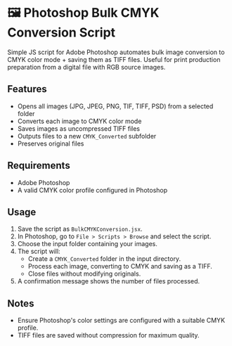 # 🖼 Photoshop Bulk CMYK Conversion Script

Simple JS script for Adobe Photoshop automates bulk image conversion to CMYK color mode + saving them as TIFF files. Useful for print production preparation from a digital file with RGB source images.

## Features
- Opens all images (JPG, JPEG, PNG, TIF, TIFF, PSD) from a selected folder
- Converts each image to CMYK color mode
- Saves images as uncompressed TIFF files
- Outputs files to a new `CMYK_Converted` subfolder
- Preserves original files

## Requirements
- Adobe Photoshop
- A valid CMYK color profile configured in Photoshop

## Usage
1. Save the script as `BulkCMYKConversion.jsx`.
2. In Photoshop, go to `File > Scripts > Browse` and select the script.
3. Choose the input folder containing your images.
4. The script will:
   - Create a `CMYK_Converted` folder in the input directory.
   - Process each image, converting to CMYK and saving as a TIFF.
   - Close files without modifying originals.
5. A confirmation message shows the number of files processed.

## Notes
- Ensure Photoshop's color settings are configured with a suitable CMYK profile.
- TIFF files are saved without compression for maximum quality.
